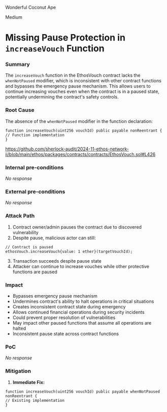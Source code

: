 Wonderful Coconut Ape

Medium

# Missing Pause Protection in `increaseVouch` Function

### Summary

The `increaseVouch` function in the EthosVouch contract lacks the `whenNotPaused` modifier, which is inconsistent with other contract functions and bypasses the emergency pause mechanism. This allows users to continue increasing vouches even when the contract is in a paused state, potentially undermining the contract's safety controls.

### Root Cause

The absence of the `whenNotPaused` modifier in the function declaration:
```solidity
function increaseVouch(uint256 vouchId) public payable nonReentrant {
// Function implementation
}
```
https://github.com/sherlock-audit/2024-11-ethos-network-ii/blob/main/ethos/packages/contracts/contracts/EthosVouch.sol#L426

### Internal pre-conditions

_No response_

### External pre-conditions

_No response_

### Attack Path

1. Contract owner/admin pauses the contract due to discovered vulnerability
2. Despite pause, malicious actor can still:
```solidity
// Contract is paused
ethosVouch.increaseVouch{value: 1 ether}(targetVouchId);
```
3. Transaction succeeds despite pause state
4. Attacker can continue to increase vouches while other protective functions are paused

### Impact


- Bypasses emergency pause mechanism
- Undermines contract's ability to halt operations in critical situations
- Creates inconsistent contract state during emergency
- Allows continued financial operations during security incidents
- Could prevent proper resolution of vulnerabilities
- May impact other paused functions that assume all operations are halted
- Inconsistent pause state across contract functions

### PoC

_No response_

### Mitigation


1. **Immediate Fix:**
```solidity
function increaseVouch(uint256 vouchId) public payable whenNotPaused nonReentrant {
// Existing implementation
}
```